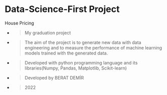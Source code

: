 # Data-Science-First Project
House Pricing

- > My graduation project

- > The aim of the project is to generate new data with data engineering and to measure the performance of machine learning models trained with the generated data.

- > Developed with python programming language and its libraries(Numpy, Pandas, Matplotlib, Scikit-learn)

- > Developed by BERAT DEMİR

- > 2022
